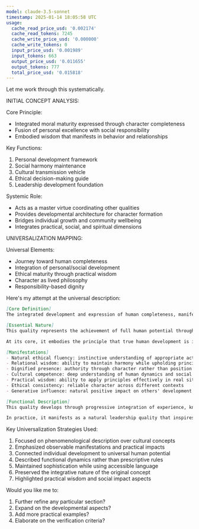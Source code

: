 ```yaml
---
model: claude-3.5-sonnet
timestamp: 2025-01-14 18:05:58 UTC
usage:
  cache_read_price_usd: '0.002174'
  cache_read_tokens: 7245
  cache_write_price_usd: '0.000000'
  cache_write_tokens: 0
  input_price_usd: '0.001989'
  input_tokens: 663
  output_price_usd: '0.011655'
  output_tokens: 777
  total_price_usd: '0.015818'
---
```


Let me work through this systematically.

INITIAL CONCEPT ANALYSIS:

Core Principle:
- Integrated moral maturity expressed through character completeness
- Fusion of personal excellence with social responsibility
- Embodied wisdom that manifests in behavior and relationships

Key Functions:
1. Personal development framework
2. Social harmony maintenance
3. Cultural transmission vehicle
4. Ethical decision-making guide
5. Leadership development foundation

Systemic Role:
- Acts as a master virtue coordinating other qualities
- Provides developmental architecture for character formation
- Bridges individual growth and community wellbeing
- Integrates practical, social, and spiritual dimensions

UNIVERSALIZATION MAPPING:

Universal Elements:
- Journey toward human completeness
- Integration of personal/social development
- Ethical maturity through practical wisdom
- Character as lived philosophy
- Responsibility-based dignity

Here's my attempt at the universal description:

```markdown
[Core Definition]
The integrated development and expression of human completeness, manifesting as the harmony of personal excellence, social responsibility, and practical wisdom. It represents the mature embodiment of ethical awareness expressed through consistent action, relational dignity, and the natural authority of developed character.

[Essential Nature]
This quality represents the achievement of full human potential through the integration of various virtues into a coherent whole. Unlike isolated virtues, it emerges as a meta-quality that coordinates and expresses other virtues appropriately according to context. It manifests as a natural authority that comes not from position but from the evident maturity of character.

At its core, it embodies the principle that true human development is inseparable from social responsibility and practical wisdom. It represents not just moral knowledge but moral capability - the developed capacity to consistently act with wisdom, dignity, and care across all life domains.

[Manifestations]
- Natural ethical fluency: instinctive understanding of appropriate action in complex situations
- Relational wisdom: ability to maintain harmony while upholding principles
- Dignified presence: authority through character rather than position
- Cultural competence: deep understanding of human dynamics and social patterns
- Practical wisdom: ability to apply principles effectively in real situations
- Ethical consistency: reliable character across different contexts
- Generative influence: natural positive impact on others' development

[Functional Description]
This quality develops through progressive integration of experience, knowledge, and ethical understanding into coherent character. It begins with learning principles but matures through practical application, reflection, and the guidance of those who embody it. The development process involves both internal cultivation and external testing through real-world challenges and relationships.

In practice, it manifests as a natural leadership quality that inspires rather than compels, teaches through example rather than instruction, and maintains social harmony through wisdom rather than force. Its presence creates a field of positive influence, naturally elevating the ethical awareness and behavior of others while contributing to collective wellbeing through the consistent expression of mature character in action.
```

Key Universalization Strategies Used:
1. Focused on phenomenological description over cultural concepts
2. Emphasized observable manifestations and practical impacts
3. Connected individual development to universal human potential
4. Described functional dynamics rather than prescriptive rules
5. Maintained sophistication while using accessible language
6. Preserved the integrative nature of the original concept
7. Highlighted practical wisdom and social impact aspects

Would you like me to:
1. Further refine any particular section?
2. Expand on the developmental aspects?
3. Add more practical examples?
4. Elaborate on the verification criteria?